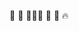 
🚴 🖖 👨🏻‍💻 🤘 🔭 🔥
<!--
<div>
  <a href="https://lariel.github.io">
  <img height="180em" src="https://github-readme-stats.vercel.app/api/top-langs/?username=Lariel&layout=compact&langs_count=7&theme=dracula"/>
</div>
  


**Lariel/Lariel** is a ✨ _special_ ✨ repository because its `README.md` (this file) appears on your GitHub profile.

Here are some ideas to get you started:

- 🔭 I’m currently working on ...
- 🌱 I’m currently learning ...
- 👯 I’m looking to collaborate on ...
- 🤔 I’m looking for help with ...
- 💬 Ask me about ...
- 📫 How to reach me: ...
- 😄 Pronouns: ...
- ⚡ Fun fact: ...
-->
